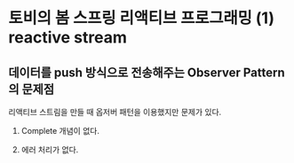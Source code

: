 # 토비의 봄 스프링 리액티브 프로그래밍 (1) reactive stream 

## 데이터를 push 방식으로 전송해주는 Observer Pattern 의 문제점 

리액티브 스트림을 만들 때 옵저버 패턴을 이용했지만 문제가 있다. 

1) Complete 개념이 없다.

2) 에러 처리가 없다.


